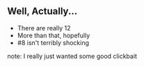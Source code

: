 ##  Well, Actually...

- There are really 12 <!-- .element: class="fragment" -->
- More than that, hopefully <!-- .element: class="fragment" -->
- \#8 isn't terribly shocking <!-- .element: class="fragment" -->

note:
    I really just wanted some good clickbait
